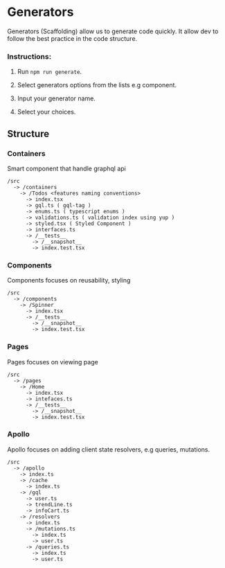 # Generators

Generators (Scaffolding) allow us to generate code quickly. It allow dev to follow the best practice in the code structure.

### Instructions:

1. Run `npm run generate`.

2. Select generators options from the lists e.g component.

3. Input your generator name.

4. Select your choices.

## Structure

### Containers

Smart component that handle graphql api

```
/src
  -> /containers
    -> /Todos <features naming conventions>
      -> index.tsx
      -> gql.ts ( gql-tag )
      -> enums.ts ( typescript enums )
      -> validations.ts ( validation index using yup )
      -> styled.tsx ( Styled Component )
      -> interfaces.ts
      -> /__tests__
        -> /__snapshot__
        -> index.test.tsx
```

### Components

Components focuses on reusability, styling

```
/src
  -> /components
    -> /Spinner
      -> index.tsx
      -> /__tests__
        -> /__snapshot__
        -> index.test.tsx
```

### Pages

Pages focuses on viewing page

```
/src
  -> /pages
    -> /Home
      -> index.tsx
      -> intefaces.ts
      -> /__tests__
        -> /__snapshot__
        -> index.test.tsx
```

### Apollo

Apollo focuses on adding client state resolvers, e.g queries, mutations.

```
/src
  -> /apollo
    -> index.ts
    -> /cache
      -> index.ts
    -> /gql
      -> user.ts
      -> trendLine.ts
      -> infoCart.ts
    -> /resolvers
      -> index.ts
      -> /mutations.ts
        -> index.ts
        -> user.ts
      -> /queries.ts
        -> index.ts
        -> user.ts

```
